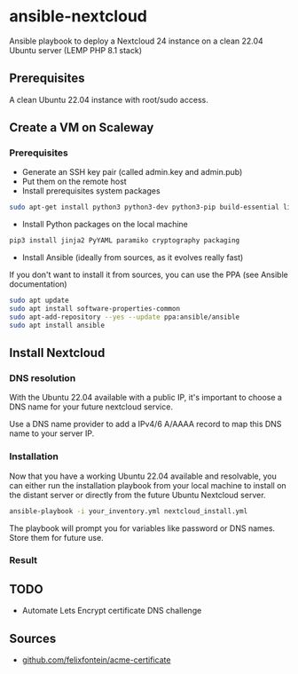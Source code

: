 # ansible-nextcloud

Ansible playbook to deploy a Nextcloud 24 instance on a clean 22.04 Ubuntu server (LEMP PHP 8.1 stack)

## Prerequisites

A clean Ubuntu 22.04 instance with root/sudo access.

## Create a VM on Scaleway

### Prerequisites

* Generate an SSH key pair (called admin.key and admin.pub)
* Put them on the remote host
* Install prerequisites system packages

```bash
sudo apt-get install python3 python3-dev python3-pip build-essential libssl-dev libffi-dev jq
```

* Install Python packages on the local machine

```bash
pip3 install jinja2 PyYAML paramiko cryptography packaging
```

* Install Ansible (ideally from sources, as it evolves really fast)

If you don't want to install it from sources, you can use the PPA (see Ansible documentation)

```bash
sudo apt update
sudo apt install software-properties-common
sudo apt-add-repository --yes --update ppa:ansible/ansible
sudo apt install ansible
```

## Install Nextcloud

### DNS resolution

With the Ubuntu 22.04 available with a public IP, it's important to choose a DNS name for your future nextcloud service.

Use a DNS name provider to add a IPv4/6 A/AAAA record to map this DNS name to your server IP.

### Installation

Now that you have a working Ubuntu 22.04 available and resolvable, you can either run the installation playbook from your local machine to install on the distant server or directly from the future Ubuntu Nextcloud server.

```bash
ansible-playbook -i your_inventory.yml nextcloud_install.yml
```

The playbook will prompt you for variables like password or DNS names. Store them for future use.

### Result

## TODO

* Automate Lets Encrypt certificate DNS challenge 

## Sources

* [github.com/felixfontein/acme-certificate](https://github.com/felixfontein/acme-certificate)
